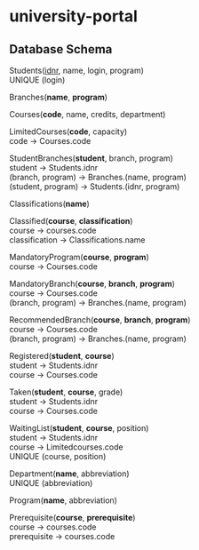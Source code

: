 # university-portal

## Database Schema
Students(<u>idnr</u>, name, login, program)  
UNIQUE (login)  

Branches(**name**, **program**)  

Courses(**code**, name, credits, department)  

LimitedCourses(**code**, capacity)  
code → Courses.code  

StudentBranches(**student**, branch, program)  
student → Students.idnr  
(branch, program) → Branches.(name, program)  
(student, program) → Students.(idnr, program)  

Classifications(**name**)  

Classified(**course**, **classification**)  
course → courses.code  
classification → Classifications.name  

MandatoryProgram(**course**, **program**)  
course → Courses.code  

MandatoryBranch(**course**, **branch**, **program**)  
course → Courses.code  
(branch, program) → Branches.(name, program)  

RecommendedBranch(**course**, **branch**, **program**)  
course → Courses.code  
(branch, program) → Branches.(name, program)  

Registered(**student**, **course**)  
student → Students.idnr  
course → Courses.code  

Taken(**student**, **course**, grade)  
student → Students.idnr  
course → Courses.code  

WaitingList(**student**, **course**, position)  
student → Students.idnr  
course → Limitedcourses.code  
UNIQUE (course, position)  

Department(**name**, abbreviation)  
UNIQUE (abbreviation)  

Program(**name**, abbreviation)  

Prerequisite(**course**, **prerequisite**)  
course → courses.code   
prerequisite → courses.code  
